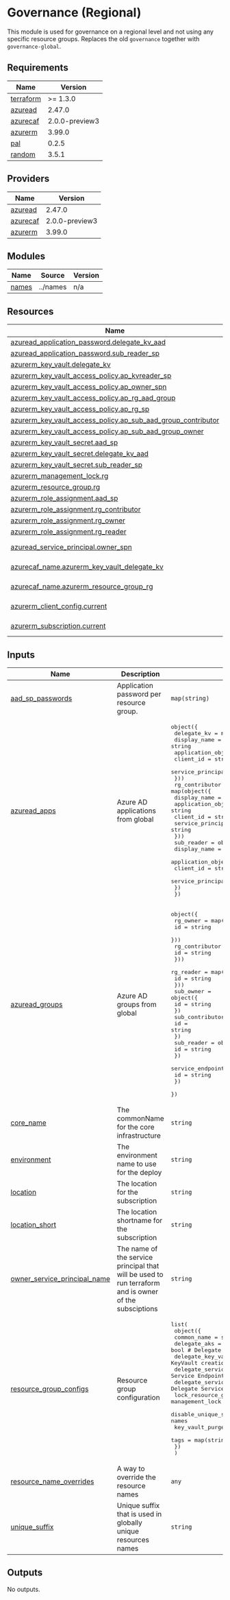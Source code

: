 # Governance (Regional)

This module is used for governance on a regional level and not using any specific resource groups. Replaces the old `governance` together with `governance-global`.

## Requirements

| Name | Version |
|------|---------|
| <a name="requirement_terraform"></a> [terraform](#requirement\_terraform) | >= 1.3.0 |
| <a name="requirement_azuread"></a> [azuread](#requirement\_azuread) | 2.47.0 |
| <a name="requirement_azurecaf"></a> [azurecaf](#requirement\_azurecaf) | 2.0.0-preview3 |
| <a name="requirement_azurerm"></a> [azurerm](#requirement\_azurerm) | 3.99.0 |
| <a name="requirement_pal"></a> [pal](#requirement\_pal) | 0.2.5 |
| <a name="requirement_random"></a> [random](#requirement\_random) | 3.5.1 |

## Providers

| Name | Version |
|------|---------|
| <a name="provider_azuread"></a> [azuread](#provider\_azuread) | 2.47.0 |
| <a name="provider_azurecaf"></a> [azurecaf](#provider\_azurecaf) | 2.0.0-preview3 |
| <a name="provider_azurerm"></a> [azurerm](#provider\_azurerm) | 3.99.0 |

## Modules

| Name | Source | Version |
|------|--------|---------|
| <a name="module_names"></a> [names](#module\_names) | ../names | n/a |

## Resources

| Name | Type |
|------|------|
| [azuread_application_password.delegate_kv_aad](https://registry.terraform.io/providers/hashicorp/azuread/2.47.0/docs/resources/application_password) | resource |
| [azuread_application_password.sub_reader_sp](https://registry.terraform.io/providers/hashicorp/azuread/2.47.0/docs/resources/application_password) | resource |
| [azurerm_key_vault.delegate_kv](https://registry.terraform.io/providers/hashicorp/azurerm/3.99.0/docs/resources/key_vault) | resource |
| [azurerm_key_vault_access_policy.ap_kvreader_sp](https://registry.terraform.io/providers/hashicorp/azurerm/3.99.0/docs/resources/key_vault_access_policy) | resource |
| [azurerm_key_vault_access_policy.ap_owner_spn](https://registry.terraform.io/providers/hashicorp/azurerm/3.99.0/docs/resources/key_vault_access_policy) | resource |
| [azurerm_key_vault_access_policy.ap_rg_aad_group](https://registry.terraform.io/providers/hashicorp/azurerm/3.99.0/docs/resources/key_vault_access_policy) | resource |
| [azurerm_key_vault_access_policy.ap_rg_sp](https://registry.terraform.io/providers/hashicorp/azurerm/3.99.0/docs/resources/key_vault_access_policy) | resource |
| [azurerm_key_vault_access_policy.ap_sub_aad_group_contributor](https://registry.terraform.io/providers/hashicorp/azurerm/3.99.0/docs/resources/key_vault_access_policy) | resource |
| [azurerm_key_vault_access_policy.ap_sub_aad_group_owner](https://registry.terraform.io/providers/hashicorp/azurerm/3.99.0/docs/resources/key_vault_access_policy) | resource |
| [azurerm_key_vault_secret.aad_sp](https://registry.terraform.io/providers/hashicorp/azurerm/3.99.0/docs/resources/key_vault_secret) | resource |
| [azurerm_key_vault_secret.delegate_kv_aad](https://registry.terraform.io/providers/hashicorp/azurerm/3.99.0/docs/resources/key_vault_secret) | resource |
| [azurerm_key_vault_secret.sub_reader_sp](https://registry.terraform.io/providers/hashicorp/azurerm/3.99.0/docs/resources/key_vault_secret) | resource |
| [azurerm_management_lock.rg](https://registry.terraform.io/providers/hashicorp/azurerm/3.99.0/docs/resources/management_lock) | resource |
| [azurerm_resource_group.rg](https://registry.terraform.io/providers/hashicorp/azurerm/3.99.0/docs/resources/resource_group) | resource |
| [azurerm_role_assignment.aad_sp](https://registry.terraform.io/providers/hashicorp/azurerm/3.99.0/docs/resources/role_assignment) | resource |
| [azurerm_role_assignment.rg_contributor](https://registry.terraform.io/providers/hashicorp/azurerm/3.99.0/docs/resources/role_assignment) | resource |
| [azurerm_role_assignment.rg_owner](https://registry.terraform.io/providers/hashicorp/azurerm/3.99.0/docs/resources/role_assignment) | resource |
| [azurerm_role_assignment.rg_reader](https://registry.terraform.io/providers/hashicorp/azurerm/3.99.0/docs/resources/role_assignment) | resource |
| [azuread_service_principal.owner_spn](https://registry.terraform.io/providers/hashicorp/azuread/2.47.0/docs/data-sources/service_principal) | data source |
| [azurecaf_name.azurerm_key_vault_delegate_kv](https://registry.terraform.io/providers/aztfmod/azurecaf/2.0.0-preview3/docs/data-sources/name) | data source |
| [azurecaf_name.azurerm_resource_group_rg](https://registry.terraform.io/providers/aztfmod/azurecaf/2.0.0-preview3/docs/data-sources/name) | data source |
| [azurerm_client_config.current](https://registry.terraform.io/providers/hashicorp/azurerm/3.99.0/docs/data-sources/client_config) | data source |
| [azurerm_subscription.current](https://registry.terraform.io/providers/hashicorp/azurerm/3.99.0/docs/data-sources/subscription) | data source |

## Inputs

| Name | Description | Type | Default | Required |
|------|-------------|------|---------|:--------:|
| <a name="input_aad_sp_passwords"></a> [aad\_sp\_passwords](#input\_aad\_sp\_passwords) | Application password per resource group. | `map(string)` | n/a | yes |
| <a name="input_azuread_apps"></a> [azuread\_apps](#input\_azuread\_apps) | Azure AD applications from global | <pre>object({<br>    delegate_kv = map(object({<br>      display_name                = string<br>      application_object_id       = string<br>      client_id                   = string<br>      service_principal_object_id = string<br>    }))<br>    rg_contributor = map(object({<br>      display_name                = string<br>      application_object_id       = string<br>      client_id                   = string<br>      service_principal_object_id = string<br>    }))<br>    sub_reader = object({<br>      display_name                = string<br>      application_object_id       = string<br>      client_id                   = string<br>      service_principal_object_id = string<br>    })<br>  })</pre> | n/a | yes |
| <a name="input_azuread_groups"></a> [azuread\_groups](#input\_azuread\_groups) | Azure AD groups from global | <pre>object({<br>    rg_owner = map(object({<br>      id = string<br>    }))<br>    rg_contributor = map(object({<br>      id = string<br>    }))<br>    rg_reader = map(object({<br>      id = string<br>    }))<br>    sub_owner = object({<br>      id = string<br>    })<br>    sub_contributor = object({<br>      id = string<br>    })<br>    sub_reader = object({<br>      id = string<br>    })<br>    service_endpoint_join = object({<br>      id = string<br>    })<br>  })</pre> | n/a | yes |
| <a name="input_core_name"></a> [core\_name](#input\_core\_name) | The commonName for the core infrastructure | `string` | n/a | yes |
| <a name="input_environment"></a> [environment](#input\_environment) | The environment name to use for the deploy | `string` | n/a | yes |
| <a name="input_location"></a> [location](#input\_location) | The location for the subscription | `string` | n/a | yes |
| <a name="input_location_short"></a> [location\_short](#input\_location\_short) | The location shortname for the subscription | `string` | n/a | yes |
| <a name="input_owner_service_principal_name"></a> [owner\_service\_principal\_name](#input\_owner\_service\_principal\_name) | The name of the service principal that will be used to run terraform and is owner of the subsciptions | `string` | n/a | yes |
| <a name="input_resource_group_configs"></a> [resource\_group\_configs](#input\_resource\_group\_configs) | Resource group configuration | <pre>list(<br>    object({<br>      common_name                        = string<br>      delegate_aks                       = bool # Delegate aks permissions<br>      delegate_key_vault                 = bool # Delegate KeyVault creation<br>      delegate_service_endpoint          = bool # Delegate Service Endpoint permissions<br>      delegate_service_principal         = bool # Delegate Service Principal<br>      lock_resource_group                = bool # Adds management_lock (CanNotDelete) to the resource group<br>      disable_unique_suffix              = bool # Disable unique_suffix on resource names<br>      key_vault_purge_protection_enabled = optional(bool, false)<br>      tags                               = map(string)<br>    })<br>  )</pre> | n/a | yes |
| <a name="input_resource_name_overrides"></a> [resource\_name\_overrides](#input\_resource\_name\_overrides) | A way to override the resource names | `any` | `null` | no |
| <a name="input_unique_suffix"></a> [unique\_suffix](#input\_unique\_suffix) | Unique suffix that is used in globally unique resources names | `string` | `""` | no |

## Outputs

No outputs.
